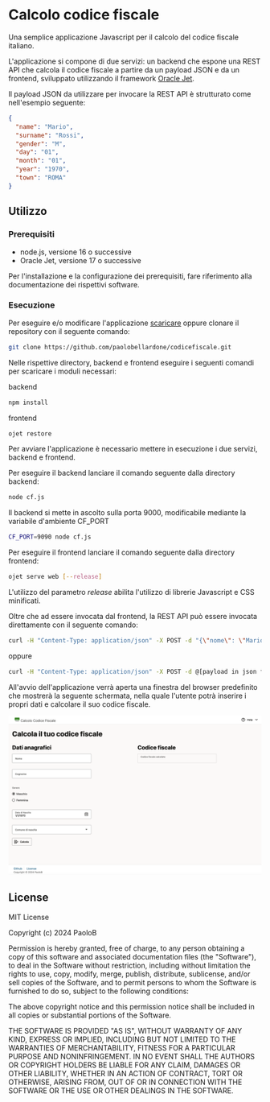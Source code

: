 # Calcolo codice fiscale

Una semplice applicazione Javascript per il calcolo del codice fiscale italiano.

L'applicazione si compone di due servizi: un backend che espone una REST API che calcola il codice fiscale a partire da un payload JSON e da un frontend, sviluppato utilizzando il framework [Oracle Jet](https://www.oracle.com/webfolder/technetwork/jet/index.html).

Il payload JSON da utilizzare per invocare la REST API è strutturato come nell'esempio seguente:

```json
{
  "name": "Mario",
  "surname": "Rossi",
  "gender": "M",
  "day": "01",
  "month": "01",
  "year": "1970",
  "town": "ROMA"
}
```

## Utilizzo

### Prerequisiti

- node.js, versione 16 o successive
- Oracle Jet, versione 17 o successive

Per l'installazione e la configurazione dei prerequisiti, fare riferimento alla documentazione dei rispettivi software.

### Esecuzione

Per eseguire e/o modificare l'applicazione [scaricare](https://github.com/paolobellardone/codicefiscale/archive/refs/heads/main.zip) oppure clonare il repository con il seguente comando:

```bash
git clone https://github.com/paolobellardone/codicefiscale.git
```

Nelle rispettive directory, backend e frontend eseguire i seguenti comandi per scaricare i moduli necessari:

backend

```bash
npm install
```

frontend

```bash
ojet restore
```

Per avviare l'applicazione è necessario mettere in esecuzione i due servizi, backend e frontend.

Per eseguire il backend lanciare il comando seguente dalla directory backend:

```bash
node cf.js
```

Il backend si mette in ascolto sulla porta 9000, modificabile mediante la variabile d'ambiente CF_PORT

```bash
CF_PORT=9090 node cf.js
```

Per eseguire il frontend lanciare il comando seguente dalla directory frontend:

```bash
ojet serve web [--release]
```

L'utilizzo del parametro _release_ abilita l'utilizzo di librerie Javascript e CSS minificati.

Oltre che ad essere invocata dal frontend, la REST API può essere invocata direttamente con il seguente comando:

```sh
curl -H "Content-Type: application/json" -X POST -d "{\"nome\": \"Mario\", ...}" http://localhost:9000/cf
```

oppure

```bash
curl -H "Content-Type: application/json" -X POST -d @[payload in json file] http://localhost:9000/cf
```

All'avvio dell'applicazione verrà aperta una finestra del browser predefinito che mostrerà la seguente schermata, nella quale l'utente potrà inserire i propri dati e calcolare il suo codice fiscale.

![screenshot](docs/images/screenshot.png)

## License

MIT License

Copyright (c) 2024 PaoloB

Permission is hereby granted, free of charge, to any person obtaining a copy
of this software and associated documentation files (the "Software"), to deal
in the Software without restriction, including without limitation the rights
to use, copy, modify, merge, publish, distribute, sublicense, and/or sell
copies of the Software, and to permit persons to whom the Software is
furnished to do so, subject to the following conditions:

The above copyright notice and this permission notice shall be included in all
copies or substantial portions of the Software.

THE SOFTWARE IS PROVIDED "AS IS", WITHOUT WARRANTY OF ANY KIND, EXPRESS OR
IMPLIED, INCLUDING BUT NOT LIMITED TO THE WARRANTIES OF MERCHANTABILITY,
FITNESS FOR A PARTICULAR PURPOSE AND NONINFRINGEMENT. IN NO EVENT SHALL THE
AUTHORS OR COPYRIGHT HOLDERS BE LIABLE FOR ANY CLAIM, DAMAGES OR OTHER
LIABILITY, WHETHER IN AN ACTION OF CONTRACT, TORT OR OTHERWISE, ARISING FROM,
OUT OF OR IN CONNECTION WITH THE SOFTWARE OR THE USE OR OTHER DEALINGS IN THE
SOFTWARE.

